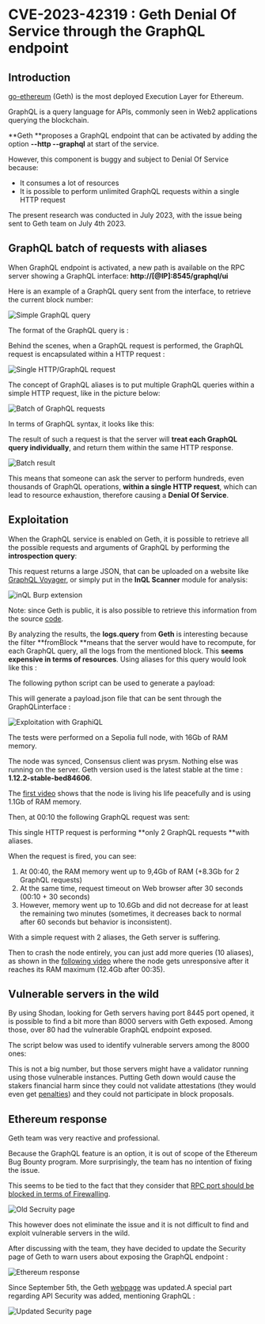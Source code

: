 # CVE-2023-42319 : Geth Denial Of Service through the GraphQL endpoint


## Introduction

[go-ethereum](https://geth.ethereum.org/) (Geth) is the most deployed Execution Layer for Ethereum.

GraphQL is a query language for APIs, commonly seen in Web2 applications querying the blockchain.

**Geth **proposes a GraphQL endpoint that can be activated by adding the option **--http --graphql** at start of the service.

However, this component is buggy and subject to Denial Of Service because:

* It consumes a lot of resources
* It is possible to perform unlimited GraphQL requests within a single HTTP request

The present research was conducted in July 2023, with the issue being sent to Geth team on July 4th 2023.

## GraphQL batch of requests with aliases

When GraphQL endpoint is activated, a new path is available on the RPC server showing a GraphQL interface: **http://[@IP]:8545/graphql/ui**

Here is an example of a GraphQL query sent from the interface, to retrieve the current block number:

![Simple GraphQL query](images/1-simple-query.png "image_tooltip")

The format of the GraphQL query is :

Behind the scenes, when a GraphQL request is performed, the GraphQL request is encapsulated within a HTTP request :

![Single HTTP/GraphQL request](images/2-http-1-graphql.png "image_tooltip")

The concept of GraphQL aliases is to put multiple GraphQL queries within a simple HTTP request, like in the picture below:

![Batch of GraphQL requests](images/3-http-batch.png "image_tooltip")

In terms of GraphQL syntax, it looks like this:

The result of such a request is that the server will **treat each GraphQL query individually**, and return them within the same HTTP response.

![Batch result](images/4-http-batch-result.png "image_tooltip")

This means that someone can ask the server to perform hundreds, even thousands of GraphQL operations, **within a single HTTP request**, which can lead to resource exhaustion, therefore causing a **Denial Of Service**.

## Exploitation

When the GraphQL service is enabled on Geth, it is possible to retrieve all the possible requests and arguments of GraphQL by performing the **introspection query**:

This request returns a large JSON, that can be uploaded on a website like [GraphQL Voyager](https://graphql-kit.com/graphql-voyager/), or simply put in the **InQL Scanner** module for analysis:

![inQL Burp extension](images/5-inQL.png "image_tooltip")

Note: since Geth is public, it is also possible to retrieve this information from the source [code](https://github.com/ethereum/go-ethereum/blob/master/graphql/schema.go).

By analyzing the results, the **logs.query** from **Geth** is interesting because the filter **fromBlock **means that the server would have to recompute, for each GraphQL query, all the logs from the mentioned block. This **seems expensive in terms of resources**. Using aliases for this query would look like this :

The following python script can be used to generate a payload:

This will generate a payload.json file that can be sent through the GraphQLinterface : 

![Exploitation with GraphiQL](images/6-geth-graphiql.png "image_tooltip")

The tests were performed on a Sepolia full node, with 16Gb of RAM memory. 

The node was synced, Consensus client was prysm. Nothing else was running on the server. Geth version used is the latest stable at the time : **1.12.2-stable-bed84606**.

The [first video](https://drive.google.com/file/d/12CnXF2nHxF9j6IuiaeZUMIJw_EcoKuXy/view?usp=sharing) shows that the node is living his life peacefully and is using 1.1Gb of RAM memory.

Then, at 00:10 the following GraphQL request was sent:

This single HTTP request is performing **only 2 GraphQL requests **with aliases.

When the request is fired, you can see:
1. At 00:40, the RAM memory went up to 9,4Gb of RAM (+8.3Gb for 2 GraphQL requests)
2. At the same time, request timeout on Web browser after 30 seconds (00:10 + 30 seconds) 
3. However, memory went up to 10.6Gb and did not decrease for at least the remaining two minutes (sometimes, it decreases back to normal after 60 seconds but behavior is inconsistent).

With a simple request with 2 aliases, the Geth server is suffering.

Then to crash the node entirely, you can just add more queries (10 aliases), as shown in the [following video](https://drive.google.com/file/d/1dvgGe13yYQv1Ut34plof1b3OAeaD91gi/view?usp=sharing) where the node gets unresponsive after it reaches its RAM maximum (12.4Gb after 00:35).

## Vulnerable servers in the wild

By using Shodan, looking for Geth servers having port 8445 port opened, it is possible to find a bit more than 8000 servers with Geth exposed. Among those, over 80 had the vulnerable GraphQL endpoint exposed.

The script below was used to identify vulnerable servers among the 8000 ones:

This is not a big number, but those servers might have a validator running using those vulnerable instances. Putting Geth down would cause the stakers financial harm since they could not validate attestations (they would even get [penalties](https://ethereum.org/fr/developers/docs/consensus-mechanisms/pos/rewards-and-penalties/#penalties)) and they could not participate in block proposals.

## Ethereum response

Geth team was very reactive and professional.

Because the GraphQL feature is an option, it is out of scope of the Ethereum Bug Bounty program. More surprisingly, the team has no intention of fixing the issue.

This seems to be tied to the fact that they consider that [RPC port should be blocked in terms of Firewalling](https://geth.ethereum.org/docs/fundamentals/security).

![Old Secruity page](images/7-geth-security-old.png "image_tooltip")

This however does not eliminate the issue and it is not difficult to find and exploit vulnerable servers in the wild.

After discussing with the team, they have decided to update the Security page of Geth to warn users about exposing the GraphQL endpoint :

![Ethereum response](images/8-eth-response.png "image_tooltip")

Since September 5th, the Geth [webpage](https://geth.ethereum.org/docs/fundamentals/security) was updated.A special part regarding API Security was added, mentioning GraphQL :

![Updated Security page](images/9-geth-new-security.png "image_tooltip")

